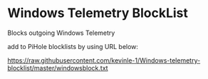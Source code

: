 # Windows Telemetry BlockList
Blocks outgoing Windows Telemetry 

add to PiHole blocklists by using URL below: 

https://raw.githubusercontent.com/kevinle-1/Windows-telemetry-blocklist/master/windowsblock.txt
